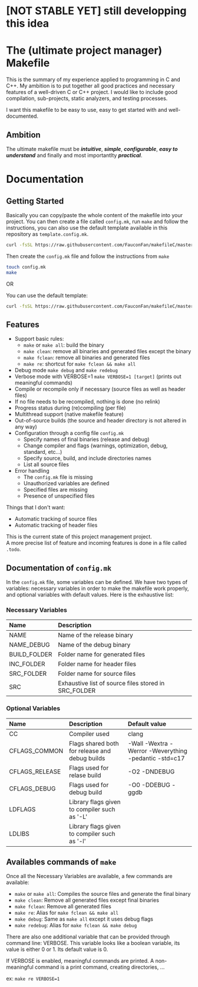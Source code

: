 # [NOT STABLE YET] still developping this idea

# The (ultimate project manager) Makefile

This is the summary of my experience applied to programming in C and C++. My ambition is to put together all good practices and necessary features of a well-driven C or C++ project. I would like to include good compilation, sub-projects, static analyzers, and testing processes.

I want this makefile to be easy to use, easy to get started with and well-documented.

## Ambition

The ultimate makefile must be ***intuitive***, ***simple***, ***configurable***, ***easy to understand*** and finally and most importantlty ***practical***.

# Documentation

## Getting Started

Basically you can copy/paste the whole content of the makefile into your project. You can then create a file called `config.mk`, run `make` and follow the instructions, you can also use the default template available in this repository as `template.config.mk`.

```bash
curl -fsSL https://raw.githubusercontent.com/FauconFan/makefileC/master/Makefile -o Makefile
```

Then create the `config.mk` file and follow the instructions from `make`

```bash
touch config.mk
make
```

OR

You can use the default template:

```bash
curl -fsSL https://raw.githubusercontent.com/FauconFan/makefileC/master/template.config.mk -o config.mk
```

## Features

- Support basic rules:
  - `make` or `make all`: build the binary
  - `make clean`: remove all binaries and generated files except the binary
  - `make fclean`: remove all binaries and generated files
  - `make re`: shortcut for `make fclean && make all`
- Debug mode `make debug` and `make redebug`
- Verbose mode with VERBOSE=1 `make VERBOSE=1 [target]` (prints out meaningful commands)
- Compile or recompile only if necessary (source files as well as header files)
- If no file needs to be recompiled, nothing is done (no relink)
- Progress status during (re)compiling (per file)
- Multithread support (native makefile feature)
- Out-of-source builds (the source and header directory is not altered in any way)
- Configuration through a config file `config.mk`
  - Specify names of final binaries (release and debug)
  - Change compiler and flags (warnings, optimization, debug, standard, etc...)
  - Specify source, build, and include directories names
  - List all source files
- Error handling
  - The `config.mk` file is missing
  - Unauthorized variables are defined
  - Specified files are missing
  - Presence of unspecified files

Things that I don't want:
- Automatic tracking of source files
- Automatic tracking of header files

This is the current state of this project management project.  
A more precise list of feature and incoming features is done in a file called `.todo`.

## Documentation of `config.mk`

In the `config.mk` file, some variables can be defined. We have two types of variables: necessary variables in order to make the makefile work properly, and optional variables with default values. Here is the exhaustive list:

### Necessary Variables

| Name | Description |
| :--- | :---        |
| NAME | Name of the release binary |
| NAME_DEBUG | Name of the debug binary |
| BUILD_FOLDER | Folder name for generated files |
| INC_FOLDER | Folder name for header files |
| SRC_FOLDER | Folder name for source files |
| SRC | Exhaustive list of source files stored in SRC_FOLDER |

### Optional Variables

| Name | Description | Default value |
| :--- | :---        | :---          |
| CC | Compiler used | clang |
| CFLAGS_COMMON | Flags shared both for release and debug builds | -Wall -Wextra -Werror -Weverything -pedantic -std=c17 |
| CFLAGS_RELEASE | Flags used for relase build | -O2 -DNDEBUG |
| CFLAGS_DEBUG | Flags used for debug build | -O0 -DDEBUG -ggdb |
| LDFLAGS | Library flags given to compiler such as '-L' | |
| LDLIBS | Library flags given to compiler such as '-l' | |

## Availables commands of `make`

Once all the Necessary Variables are available, a few commands are available:

- `make` or `make all`: Compiles the source files and generate the final binary
- `make clean`: Remove all generated files except final binaries
- `make fclean`: Remove all generated files
- `make re`: Alias for `make fclean && make all`
- `make debug`: Same as `make all` except it uses debug flags
- `make redebug`: Alias for `make fclean && make debug`

There are also one additional variable that can be provided through command line: VERBOSE. This variable looks like a boolean variable, its value is either 0 or 1. Its default value is 0.

If VERBOSE is enabled, meaningful commands are printed. A non-meaningful command is a print command, creating directories, ... 

ex: `make re VERBOSE=1`
